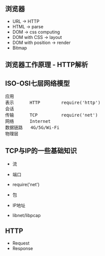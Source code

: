 ## 浏览器

- URL -> HTTP
- HTML -> parse
- DOM -> css computing
- DOM with CSS -> layout
- DOM with position -> render
- Bitmap

## 浏览器工作原理 - HTTP解析

## ISO-OSI七层网络模型

<pre>
应用
表示      HTTP        require('http')
会话
传输      TCP         require('net')
网络      Internet
数据链路   4G/5G/Wi-Fi
物理层
</pre>

## TCP与IP的一些基础知识

- 流
- 端口
- require('net')

- 包
- IP地址
- libnet/libpcap

## HTTP
- Request
- Response